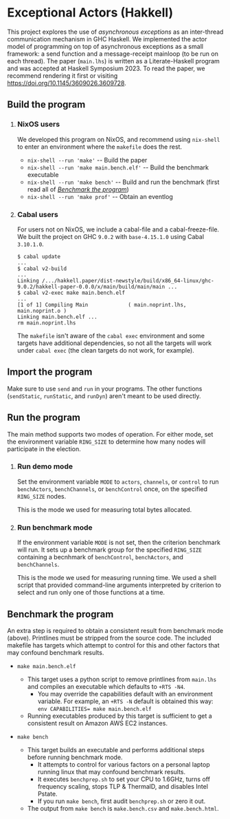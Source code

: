 # Exceptional Actors (Hakkell)

This project explores the use of *asynchronous exceptions* as an inter-thread
communication mechanism in GHC Haskell. We implemented the actor model of
programming on top of asynchronous exceptions as a small framework:
a send function and a message-receipt mainloop (to be run on each thread).
The paper (`main.lhs`) is written as a Literate-Haskell program and was
accepted at Haskell Symposium 2023. To read the paper, we recommend rendering
it first or visiting <https://doi.org/10.1145/3609026.3609728>.



## Build the program

1. ### NixOS users

   We developed this program on NixOS, and recommend using `nix-shell`
   to enter an environment where the `makefile` does the rest.

   * `nix-shell --run 'make'` -- Build the paper
   * `nix-shell --run 'make main.bench.elf'` -- Build the benchmark executable
   * `nix-shell --run 'make bench'` -- Build and run the benchmark (first read all of [*Benchmark the program*](#benchmark-the-program))
   * `nix-shell --run 'make prof'` -- Obtain an eventlog

1. ### Cabal users

   For users not on NixOS, we include a cabal-file and a cabal-freeze-file.
   We built the project on GHC `9.0.2` with `base-4.15.1.0` using Cabal `3.10.1.0`.

   ```sh-session
   $ cabal update
   ...
   $ cabal v2-build
   ...
   Linking /.../hakkell.paper/dist-newstyle/build/x86_64-linux/ghc-9.0.2/hakkell-paper-0.0.0/x/main/build/main/main ...
   $ cabal v2-exec make main.bench.elf
   ...
   [1 of 1] Compiling Main             ( main.noprint.lhs, main.noprint.o )
   Linking main.bench.elf ...
   rm main.noprint.lhs
   ```

   The `makefile` isn't aware of the `cabal exec` environment
   and some targets have additional dependencies,
   so not all the targets will work under `cabal exec`
   (the clean targets do not work, for example).



## Import the program

Make sure to use `send` and `run` in your programs. The other functions
(`sendStatic`, `runStatic`, and `runDyn`) aren't meant to be used directly.



## Run the program

The main method supports two modes of operation.
For either mode, set the environment variable `RING_SIZE`
to determine how many nodes will participate in the election.

1. ### Run demo mode

   Set the environment variable `MODE` to `actors`, `channels`, or `control`
   to run `benchActors`, `benchChannels`, or `benchControl` once,
   on the specified `RING_SIZE` nodes.

   This is the mode we used for measuring total bytes allocated.

1. ### Run benchmark mode

   If the environment variable `MODE` is not set,
   then the criterion benchmark will run.
   It sets up a benchmark group for the specified `RING_SIZE`
   containing a becnhmark of `benchControl`, `benchActors`, and `benchChannels`.

   This is the mode we used for measuring running time.
   We used a shell script that provided command-line arguments interpreted
   by criterion to select and run only one of those functions at a time.



## Benchmark the program

An extra step is required to obtain a consistent result from benchmark mode
(above).
Printlines must be stripped from the source code.
The included makefile has targets which attempt to control
for this and other factors that may confound benchmark results.

* `make main.bench.elf`

  * This target uses a python script to remove printlines from `main.lhs` and
    compiles an executable which defaults to `+RTS -N4`.
    * You may override the capabilities default with an environment variable.
      For example, an `+RTS -N` default is obtained this way:  
      `env CAPABILITIES= make main.bench.elf`
  * Running executables produced by this target is sufficient to get a
    consistent result on Amazon AWS EC2 instances.

* `make bench`

  * This target builds an executable and performs additional steps before
    running benchmark mode.
    * It attempts to control for various factors on a personal laptop running
      linux that may confound benchmark results.
    * It executes `benchprep.sh` to set your CPU to 1.6GHz,
      turns off frequency scaling, stops TLP & ThermalD, and disables Intel Pstate.
    * If you run `make bench`, first audit `benchprep.sh` or zero it out.
  * The output from `make bench` is `make.bench.csv` and `make.bench.html`.
